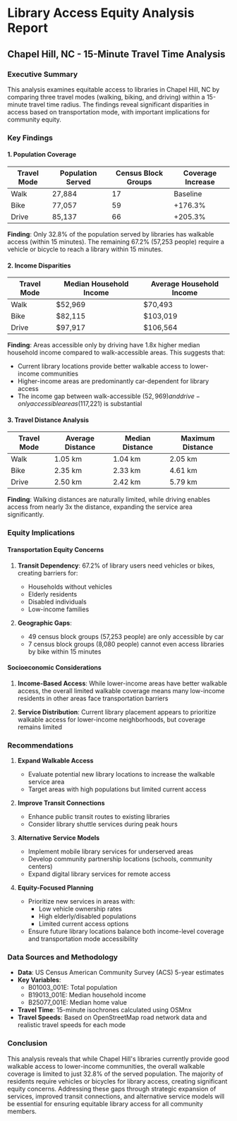 # Library Access Equity Analysis Report
## Chapel Hill, NC - 15-Minute Travel Time Analysis

### Executive Summary

This analysis examines equitable access to libraries in Chapel Hill, NC by comparing three travel modes (walking, biking, and driving) within a 15-minute travel time radius. The findings reveal significant disparities in access based on transportation mode, with important implications for community equity.

### Key Findings

#### 1. Population Coverage

| Travel Mode | Population Served | Census Block Groups | Coverage Increase |
|-------------|-------------------|---------------------|-------------------|
| Walk        | 27,884           | 17                  | Baseline          |
| Bike        | 77,057           | 59                  | +176.3%           |
| Drive       | 85,137           | 66                  | +205.3%           |

**Finding**: Only 32.8% of the population served by libraries has walkable access (within 15 minutes). The remaining 67.2% (57,253 people) require a vehicle or bicycle to reach a library within 15 minutes.

#### 2. Income Disparities

| Travel Mode | Median Household Income | Average Household Income |
|-------------|-------------------------|--------------------------|
| Walk        | $52,969                | $70,493                  |
| Bike        | $82,115                | $103,019                 |
| Drive       | $97,917                | $106,564                 |

**Finding**: Areas accessible only by driving have 1.8x higher median household income compared to walk-accessible areas. This suggests that:
- Current library locations provide better walkable access to lower-income communities
- Higher-income areas are predominantly car-dependent for library access
- The income gap between walk-accessible ($52,969) and drive-only accessible areas ($117,221) is substantial

#### 3. Travel Distance Analysis

| Travel Mode | Average Distance | Median Distance | Maximum Distance |
|-------------|------------------|-----------------|------------------|
| Walk        | 1.05 km         | 1.04 km         | 2.05 km          |
| Bike        | 2.35 km         | 2.33 km         | 4.61 km          |
| Drive       | 2.50 km         | 2.42 km         | 5.79 km          |

**Finding**: Walking distances are naturally limited, while driving enables access from nearly 3x the distance, expanding the service area significantly.

### Equity Implications

#### Transportation Equity Concerns
1. **Transit Dependency**: 67.2% of library users need vehicles or bikes, creating barriers for:
   - Households without vehicles
   - Elderly residents
   - Disabled individuals
   - Low-income families

2. **Geographic Gaps**: 
   - 49 census block groups (57,253 people) are only accessible by car
   - 7 census block groups (8,080 people) cannot even access libraries by bike within 15 minutes

#### Socioeconomic Considerations
1. **Income-Based Access**: While lower-income areas have better walkable access, the overall limited walkable coverage means many low-income residents in other areas face transportation barriers

2. **Service Distribution**: Current library placement appears to prioritize walkable access for lower-income neighborhoods, but coverage remains limited

### Recommendations

1. **Expand Walkable Access**
   - Evaluate potential new library locations to increase the walkable service area
   - Target areas with high populations but limited current access

2. **Improve Transit Connections**
   - Enhance public transit routes to existing libraries
   - Consider library shuttle services during peak hours

3. **Alternative Service Models**
   - Implement mobile library services for underserved areas
   - Develop community partnership locations (schools, community centers)
   - Expand digital library services for remote access

4. **Equity-Focused Planning**
   - Prioritize new services in areas with:
     - Low vehicle ownership rates
     - High elderly/disabled populations
     - Limited current access options
   - Ensure future library locations balance both income-level coverage and transportation mode accessibility

### Data Sources and Methodology

- **Data**: US Census American Community Survey (ACS) 5-year estimates
- **Key Variables**: 
  - B01003_001E: Total population
  - B19013_001E: Median household income
  - B25077_001E: Median home value
- **Travel Time**: 15-minute isochrones calculated using OSMnx
- **Travel Speeds**: Based on OpenStreetMap road network data and realistic travel speeds for each mode

### Conclusion

This analysis reveals that while Chapel Hill's libraries currently provide good walkable access to lower-income communities, the overall walkable coverage is limited to just 32.8% of the served population. The majority of residents require vehicles or bicycles for library access, creating significant equity concerns. Addressing these gaps through strategic expansion of services, improved transit connections, and alternative service models will be essential for ensuring equitable library access for all community members.